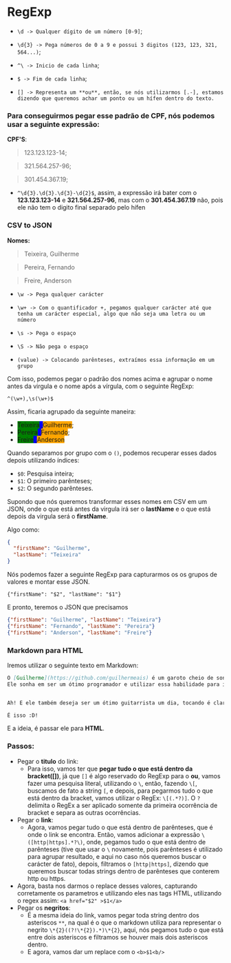 # RegExp
- `\d -> Qualquer dígito de um número [0-9]`;
- `\d{3} -> Pega números de 0 a 9 e possui 3 digitos (123, 123, 321, 564...)`;

- `^\ -> Inicio de cada linha`;
- `$ -> Fim de cada linha`;

- `[] -> Representa um **ou**, então, se nós utilizarmos [.-], estamos dizendo que queremos achar um ponto ou um hífen dentro do texto.`

### Para conseguirmos pegar esse padrão de CPF, nós podemos usar a seguinte expressão:
**CPF'S**:

>123.123.123-14;

>321.564.257-96;

>301.454.367.19;
- `^\d{3}.\d{3}.\d{3}-\d{2}$`, assim, a expressão irá bater com o **123.123.123-14** e **321.564.257-96**, mas com o **301.454.367.19** não, pois ele não tem o digito final separado pelo hífen

### CSV to JSON
**Nomes:**
>Teixeira, Guilherme

>Pereira, Fernando

>Freire, Anderson

- `\w -> Pega qualquer carácter`
- `\w+ -> Com o quantificador +, pegamos qualquer carácter até que tenha um carácter especial, algo que não seja uma letra ou um número`

- `\s -> Pega o espaço`
- `\S -> Não pega o espaço`
- `(value) -> Colocando parênteses, extraímos essa informação em um grupo`

Com isso, podemos pegar o padrão dos nomes acima e agrupar o nome antes da virgula e o nome após a vírgula, com o seguinte RegExp:
```
^(\w+),\s(\w+)$
```

Assim, ficaria agrupado da seguinte maneira:
- <span style="background-color: green">Teixeira</span><span style="background-color: blue"> ,</span><span style="background-color: orange">Guilherme</span>;
-  <span style="background-color: green">Pereira</span><span style="background-color: blue"> ,</span><span style="background-color: orange">Fernando</span>;
-  <span style="background-color: green">Freire</span><span style="background-color: blue"> ,</span><span style="background-color: orange">Anderson</span>

Quando separamos por grupo com o `()`, podemos recuperar esses dados depois utilizando índices:
- `$0`: Pesquisa inteira;
- `$1`: O primeiro parênteses;
- `$2`: O segundo parênteses.

Supondo que nós queremos transformar esses nomes em CSV em um JSON, onde o que está antes da virgula irá ser o **lastName** e o que está depois da virgula será o **firstName**.

Algo como: 
``` JSON
{
  "firstName": "Guilherme",
  "lastName": "Teixeira"
}
```

Nós podemos fazer a seguinte RegExp para capturarmos os os grupos de valores e montar esse JSON.
``` 
{"firstName": "$2", "lastName": "$1"}
```
E pronto, teremos o JSON que precisamos
```JSON
{"firstName": "Guilherme", "lastName": "Teixeira"}
{"firstName": "Fernando", "lastName": "Pereira"}
{"firstName": "Anderson", "lastName": "Freire"}
```

### Markdown para HTML
Iremos utilizar o seguinte texto em Markdown:
``` markdown
O [Guilherme](https://github.com/guilhermeais) é um garoto cheio de sonhos, **ama a [Jesus](https://www.google.com/search?q=Jesus&oq=Jesus&aqs=chrome..69i57j0i433i512j46i131i433i512j0i433i512j46i433i512j46i512j69i60j69i61.4766j0j9&sourceid=chrome&ie=UTF-8)** e **ama programar**.
Ele sonha em ser um ótimo programador e utilizar essa habilidade para impactar outras pessoas de uma maneira muito positiva!


Ah! E ele também deseja ser um ótimo guitarrista um dia, tocando é claro, na casa do Senhor. 

É isso :D!
```

E a ideia, é passar ele para **HTML**.

### Passos:
- Pegar o **titulo** do link:
  - Para isso, vamos ter que **pegar tudo o que está dentro da __bracket([])__**, já que `[]` é algo reservado do RegExp para o **ou**, vamos fazer uma pesquisa literal, utilizando o `\`, então, fazendo `\[`, buscamos de fato a string `[`, e depois, para pegarmos tudo o que está dentro da bracket, vamos utilizar o RegEx: `\[(.*?)]`. O `?` delimita o RegEx a ser aplicado somente da primeira ocorrência de bracket e separa as outras ocorrências.
- Pegar o **link**:
  - Agora, vamos pegar tudo o que está dentro de parênteses, que é onde o link se encontra.
    Então, vamos adicionar a expressão `\([http|https].*?\)`, onde, pegamos tudo o que está dentro de parênteses (tive que usar o `\` novamente, pois parênteses é utilizado para agrupar resultado, e aqui no caso nós queremos buscar o carácter de fato), depois, filtramos o `[http|https]`, dizendo que queremos buscar todas strings dentro de parênteses que conterem http ou https.
- Agora, basta nos darmos o replace desses valores, capturando corretamente os parametros e utilizando eles nas tags HTML, utilizando o regex assim: `<a href="$2" >$1</a>`
- Pegar os **negritos**:
  - É a mesma ideia do link, vamos pegar toda string dentro dos asteriscos `**`, na qual é o que o markdown utiliza para representar o negrito `\*{2}((?!\*{2}).*)\*{2}`, aqui, nós pegamos tudo o que está entre dois asteriscos e filtramos se houver mais dois asteriscos dentro.
  - E agora, vamos dar um replace com o `<b>$1<b/>`